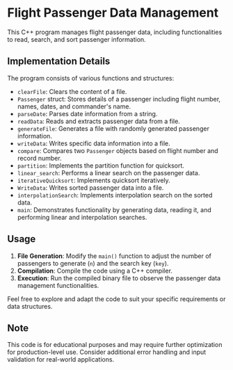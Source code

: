 # Flight Passenger Data Management

This C++ program manages flight passenger data, including functionalities to read, search, and sort passenger information.

## Implementation Details

The program consists of various functions and structures:

- `clearFile`: Clears the content of a file.
- `Passenger` struct: Stores details of a passenger including flight number, names, dates, and commander's name.
- `parseDate`: Parses date information from a string.
- `readData`: Reads and extracts passenger data from a file.
- `generateFile`: Generates a file with randomly generated passenger information.
- `writeData`: Writes specific data information into a file.
- `compare`: Compares two `Passenger` objects based on flight number and record number.
- `partition`: Implements the partition function for quicksort.
- `linear_search`: Performs a linear search on the passenger data.
- `iterativeQuicksort`: Implements quicksort iteratively.
- `WriteData`: Writes sorted passenger data into a file.
- `interpolationSearch`: Implements interpolation search on the sorted data.
- `main`: Demonstrates functionality by generating data, reading it, and performing linear and interpolation searches.

## Usage

1. **File Generation**: Modify the `main()` function to adjust the number of passengers to generate (`n`) and the search key (`key`).
2. **Compilation**: Compile the code using a C++ compiler.
3. **Execution**: Run the compiled binary file to observe the passenger data management functionalities.

Feel free to explore and adapt the code to suit your specific requirements or data structures.

## Note

This code is for educational purposes and may require further optimization for production-level use. Consider additional error handling and input validation for real-world applications.

